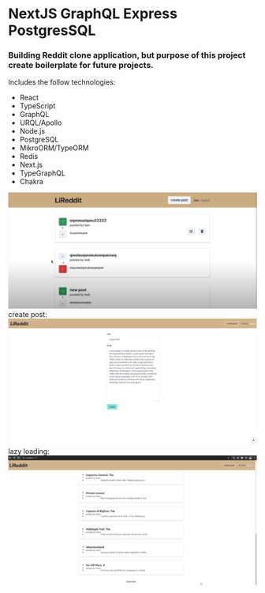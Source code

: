 # NextJS GraphQL Express PostgresSQL

<h3>Building Reddit clone application, but purpose of this project create boilerplate for future projects.</h3>

Includes the follow technologies:

- React
- TypeScript
- GraphQL
- URQL/Apollo
- Node.js
- PostgreSQL
- MikroORM/TypeORM
- Redis
- Next.js
- TypeGraphQL
- Chakra

<img alt="Lireddit" src="./screenshots/Lireddit 1.png" />
create post:
<img alt="Lireddit" src="./screenshots/liredit-create-post.png" />
lazy loading:
<img alt="Lireddit" src="./screenshots/lazy_loading.gif" />

